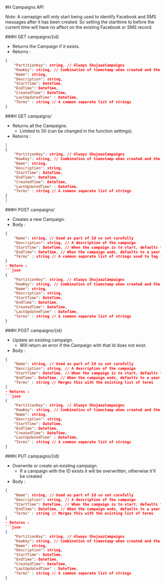#H Campaigns API

*Note:* A camapign will only start being used to identify Facebook and SMS messages after it has been created. So setting the starttime to before the current time will have no affect on the existing Facebook or SMS record. 

###H GET campaigns/{id}
- Returns the Campaign if it exists.
- Returns :
```json
{
    "PartitionKey": string, // Always ShujaazCampaigns
    "RowKey": string, // Combination of timestamp when created and the name
    "Name": string,
    "Description": string,
    "StartTime": DateTime,
    "EndTime": DateTime,
    "CreatedTime": DateTime,
    "LastUpdatedTime" : DateTime, 
    "Terms" : string // A common separate list of strings
}
```

###H GET campaigns/
- Returns all the Campaigns.
    - Limited to 50 (can be changed in the function settings).
- Returns : 
```json
[
{
    "PartitionKey": string, // Always ShujaazCampaigns
    "RowKey": string, // Combination of timestamp when created and the name
    "Name": string,
    "Description": string,
    "StartTime": DateTime,
    "EndTime": DateTime,
    "CreatedTime": DateTime,
    "LastUpdatedTime" : DateTime, 
    "Terms" : string // A common separate list of strings
}
]
```

###H POST campaigns/
- Creates a new Campaign.
- Body : 
```json
{
    "Name": string, // Used as part of Id so set carefully
    "Description": string, // A description of the campaign
    "StartTime": DateTime, // When the campaign is to start, defaults to Now if not sent
    "EndTime": DateTime, // When the campaign ends, defaults to a year from now if not sent
    "Terms" : string // A common separate list of strings used to tag facebook and SMS messages witht the campaign if they contain the terms
}
- Return : 
```json
{
    "PartitionKey": string, // Always ShujaazCampaigns
    "RowKey": string, // Combination of timestamp when created and the name
    "Name": string,
    "Description": string,
    "StartTime": DateTime,
    "EndTime": DateTime,
    "CreatedTime": DateTime,
    "LastUpdatedTime" : DateTime, 
    "Terms" : string // A common separate list of strings
}
```

###H POST campaigns/{id}
- Update an existing campaign.
    - Will return an error if the Campaign with that Id does not exist.
- Body : 
```json
{
    "Name": string, // Used as part of Id so set carefully
    "Description": string, // A description of the campaign
    "StartTime": DateTime, // When the campaign is to start, defaults to Now if not sent
    "EndTime": DateTime, // When the campaign ends, defaults to a year from now if not sent
    "Terms" : string // Merges this with the existing list of terms
}
- Returns : 
```json
{
    "PartitionKey": string, // Always ShujaazCampaigns
    "RowKey": string, // Combination of timestamp when created and the name
    "Name": string,
    "Description": string,
    "StartTime": DateTime,
    "EndTime": DateTime,
    "CreatedTime": DateTime,
    "LastUpdatedTime" : DateTime, 
    "Terms" : string // A common separate list of strings
}
```

###H PUT campaigns/{id}
- Overwrite or create an existing campaign.
    - If a campaign with the ID exists it will be overwritten, otherwise it'll be created
- Body : 
```json
{
    "Name": string, // Used as part of Id so set carefully
    "Description": string, // A description of the campaign
    "StartTime": DateTime, // When the campaign is to start, defaults to Now if not sent
    "EndTime": DateTime, // When the campaign ends, defaults to a year from now if not sent
    "Terms" : string // Merges this with the existing list of terms
}
- Returns : 
```json
{
    "PartitionKey": string, // Always ShujaazCampaigns
    "RowKey": string, // Combination of timestamp when created and the name
    "Name": string,
    "Description": string,
    "StartTime": DateTime,
    "EndTime": DateTime,
    "CreatedTime": DateTime,
    "LastUpdatedTime" : DateTime, 
    "Terms" : string // A common separate list of strings
}
```

